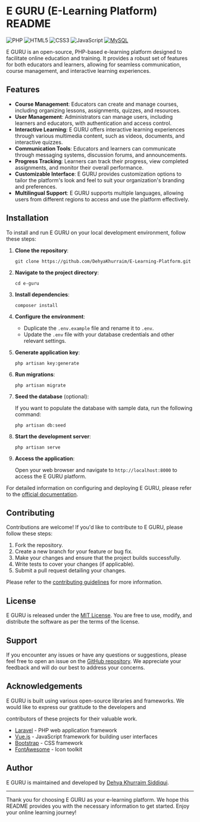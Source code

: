 # E GURU (E-Learning Platform) README

![PHP](https://img.shields.io/badge/php-%23777BB4.svg?style=for-the-badge&logo=php&logoColor=white)
![HTML5](https://img.shields.io/badge/html5-%23E34F26.svg?style=for-the-badge&logo=html5&logoColor=white)
![CSS3](https://img.shields.io/badge/css3-%231572B6.svg?style=for-the-badge&logo=css3&logoColor=white)
![JavaScript](https://img.shields.io/badge/javascript-%23323330.svg?style=for-the-badge&logo=javascript&logoColor=%23F7DF1E)
[![MySQL](https://img.shields.io/badge/mysql-5.7%2B-blue.svg)](https://www.mysql.com)

E GURU is an open-source, PHP-based e-learning platform designed to facilitate online education and training. It provides a robust set of features for both educators and learners, allowing for seamless communication, course management, and interactive learning experiences.

## Features

- **Course Management**: Educators can create and manage courses, including organizing lessons, assignments, quizzes, and resources.
- **User Management**: Administrators can manage users, including learners and educators, with authentication and access control.
- **Interactive Learning**: E GURU offers interactive learning experiences through various multimedia content, such as videos, documents, and interactive quizzes.
- **Communication Tools**: Educators and learners can communicate through messaging systems, discussion forums, and announcements.
- **Progress Tracking**: Learners can track their progress, view completed assignments, and monitor their overall performance.
- **Customizable Interface**: E GURU provides customization options to tailor the platform's look and feel to suit your organization's branding and preferences.
- **Multilingual Support**: E GURU supports multiple languages, allowing users from different regions to access and use the platform effectively.

## Installation

To install and run E GURU on your local development environment, follow these steps:

1. **Clone the repository**:

   ```
   git clone https://github.com/DehyaKhurraim/E-Learning-Platform.git
   ```

2. **Navigate to the project directory**:

   ```
   cd e-guru
   ```

3. **Install dependencies**:

   ```
   composer install
   ```

4. **Configure the environment**:

   - Duplicate the `.env.example` file and rename it to `.env`.
   - Update the `.env` file with your database credentials and other relevant settings.

5. **Generate application key**:

   ```
   php artisan key:generate
   ```

6. **Run migrations**:

   ```
   php artisan migrate
   ```

7. **Seed the database** (optional):

   If you want to populate the database with sample data, run the following command:

   ```
   php artisan db:seed
   ```

8. **Start the development server**:

   ```
   php artisan serve
   ```

9. **Access the application**:

   Open your web browser and navigate to `http://localhost:8000` to access the E GURU platform.

For detailed information on configuring and deploying E GURU, please refer to the [official documentation](https://github.com/DehyaKhurraim/E-Learning-Platform).

## Contributing

Contributions are welcome! If you'd like to contribute to E GURU, please follow these steps:

1. Fork the repository.
2. Create a new branch for your feature or bug fix.
3. Make your changes and ensure that the project builds successfully.
4. Write tests to cover your changes (if applicable).
5. Submit a pull request detailing your changes.

Please refer to the [contributing guidelines](https://github.com/DehyaKhurraim/E-Learning-Platform/CONTRIBUTING.md) for more information.

## License

E GURU is released under the [MIT License](https://opensource.org/licenses/MIT). You are free to use, modify, and distribute the software as per the terms of the license.

## Support

If you encounter any issues or have any questions or suggestions, please feel free to open an issue on the [GitHub repository](https://github.com/DehyaKhurraim/E-Learning-Platform/issues). We appreciate your feedback and will do our best to address your concerns.

## Acknowledgements

E GURU is built using various open-source libraries and frameworks. We would like to express our gratitude to the developers and

 contributors of these projects for their valuable work.

- [Laravel](https://laravel.com) - PHP web application framework
- [Vue.js](https://vuejs.org) - JavaScript framework for building user interfaces
- [Bootstrap](https://getbootstrap.com) - CSS framework
- [FontAwesome](https://fontawesome.com) - Icon toolkit

## Author

E GURU is maintained and developed by [Dehya Khurraim Siddiqui](https://github.com/DehyaKhurraim).

---

Thank you for choosing E GURU as your e-learning platform. We hope this README provides you with the necessary information to get started. Enjoy your online learning journey!
